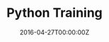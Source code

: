 ---
title: Python Training
summary: 
tags:
- all
- training
date: "2016-04-27T00:00:00Z"

# Optional external URL for project (replaces project detail page).

external_link: https://github.com/teddythepooh/python_training

---
